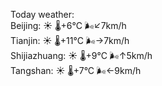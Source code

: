 Today weather:  
Beijing: ☀️   🌡️+6°C 🌬️↙7km/h  
Tianjin: ☀️   🌡️+11°C 🌬️→7km/h  
Shijiazhuang: ☀️   🌡️+9°C 🌬️↑5km/h  
Tangshan: ☀️   🌡️+7°C 🌬️←9km/h  
